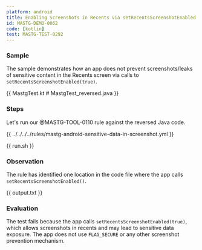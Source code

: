 ```yaml
---
platform: android
title: Enabling Screenshots in Recents via setRecentsScreenshotEnabled with semgrep
id: MASTG-DEMO-0062
code: [kotlin]
test: MASTG-TEST-0292
---
```


### Sample

The sample demonstrates how an app does not prevent screenshots/leaks of sensitive content in the Recents screen via calls to `setRecentsScreenshotEnabled(true)`.

{{ MastgTest.kt # MastgTest_reversed.java }}

### Steps

Let's run our @MASTG-TOOL-0110 rule against the reversed Java code.

{{ ../../../../rules/mastg-android-sensitive-data-in-screenshot.yml }}

{{ run.sh }}

### Observation

The rule has identified one location in the code file where the app calls `setRecentsScreenshotEnabled()`.

{{ output.txt }}

### Evaluation

The test fails because the app calls `setRecentsScreenshotEnabled(true)`, which allows screenshots in recents and may lead to sensitive data exposure. The app does not use `FLAG_SECURE` or any other screenshot prevention mechanism.
